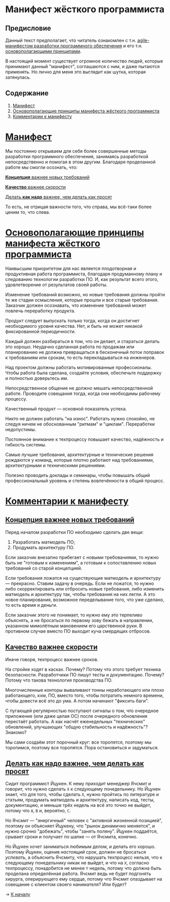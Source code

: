Манифест жёсткого программиста
==============================

Предисловие
-----------

Данный текст предполагает, что читатель ознакомлен с т.н. [agile-манифестом разработки программного обеспечения](http://agilemanifesto.org/iso/ru/manifesto.html) и его т.н. [основополагающими принципами](http://agilemanifesto.org/iso/ru/principles.html).

В настоящий момент существует огромное количество людей, которые принимают данный "манифест", соглашаются с ним, и даже пытаются применять. Но лично для меня это выглядит как шутка, которая затянулась.

Содержание
----------

1.  [Манифест](#Манифест)
2.  [Основополагающие принципы манифеста жёсткого программиста](#Основополагающие-принципы-манифеста-жёсткого-программиста)
3.  [Комментарии к манифесту](#Комментарии-к-манифесту)

# [Манифест](#Содержание)

Мы постоянно открываем для себя более совершенные методы разработки программного обеспечения, занимаясь разработкой непосредственно и помогая в этом другим. Благодаря проделанной работе мы смогли осознать, что:

[**Концепция** важнее новых требований](#Концепция-важнее-новых-требований)

[**Качество** важнее скорости](#Качество-важнее-скорости)

[Делать **как надо** важнее, чем делать как просят](#Делать-как-надо-важнее-чем-делать-как-просят)

То есть, не отрицая важности того, что справа, мы всё-таки более ценим то, что слева.

# [Основополагающие принципы манифеста жёсткого программиста](#Содержание)

Наивысшим приоритетом для нас является плодотворная и продуктивная работа программиста, благодаря продуманному плану и следованию технологии разработки ПО. И, как результат всего этого, удовлетворение от результатов своей работы.

Изменение требований возможно, но новые требования должны пройти те же стадии осмысления, которые прошли и все старые требования. Заказчик должен осознавать, что изменение требований может повлечь переработку продукта.

Продукт следует выпускать только тогда, когда он достигнет необходимого уровня качества. Нет, и быть не может никакой фиксированной периодичности.

Каждый должен разбираться в том, что он делает, и стараться делать это хорошо. Неудачно сделанная работа по продажам или планированию не должна превращаться в бесконечный поток поправок к требованиям или срокам, то есть перекладываться на инженеров.

Над проектом должны работать мотивированные профессионалы. Чтобы работа была сделана, создайте условия, обеспечьте поддержку и полностью доверьтесь им.

Непосредственное общение не должно мешать непосредственной работе. Проводите совещания тогда, когда они необходимы рабочему процессу.

Качественный продукт — основной показатель успеха.

Никто не должен работать "на износ". Работать нужно спокойно, не следуя ничем не обоснованным "ритмам" и "циклам". Переработки недопустимы.

Постоянное внимание к техпроцессу повышает качество, надёжность и гибкость системы.

Самые лучшие требования, архитектурные и технические решения рождаются у команд, которые плотно работают над требованиями, архитектурными и техническими решениями.

Полезно проводить доклады и семинары, чтобы повышать общий профессиональный уровень и степень вовлечённости в общий процесс.

# [Комментарии к манифесту](#Содержание)

## [Концепция важнее новых требований](#Манифест)

Перед началом разработки ПО необходимо сделать две вещи:

1.  Разработать матмодель ПО;
2.  Продумать архитектуру ПО.

Если заказчик внезапно прибегает с новыми требованиями, то нужно быть не "готовым к изменениям", а готовым к сопоставлению новых требований со старой концепцией.

Если требования ложатся на существующие матмодель и архитектуру — прекрасно. Ставим задачу в очередь. Если не ложатся, то нужно либо скорректировать или отбросить новые требования, либо изменить матмодель и архитектуру так, чтобы требования на них легли. А это новое планирования, возможное переделывание того, что уже сделано, то есть время и деньги.

Если заказчик этого не понимает, то нужно ему это терпеливо объяснять, а не бросаться по первому зову бежать в направлении, указанном мимолётным мановением его царственной руки. В противном случае вместо ПО выходит куча смердящих отбросов.

## [Качество важнее скорости](#Манифест)

Иначе говоря, техпроцесс важнее сроков.

На стройке ходят в касках. Почему? Потому что этого требует техника безопасности.
Разработчики ПО пишут тесты и документацию. Почему? Потому что такова технология производства ПО.

Многочисленные конторы вываливают тонны неработающего или плохо работающего, кхм, ПО, вместо того, чтобы потратить немного времени, чтобы довести всё это до ума. А потом начинают "фиксить баги".

С пугающей регулярностью поступают сигналы о том, что очередное приложение (или даже целая ОС) после очередного обновления перестаёт работать. А как насчёт еженедельных "технических" обновлений, улучшающих "общую стабильность и надёжность"? Знакомо?

Мы сами создаём этот порочный круг: все торопятся, поэтому мы торопимся, поэтому все торопятся. Пора остановиться и задуматься.

## [Делать как надо важнее, чем делать как просят](#Манифест)

Сидит программист Йцукен. К нему приходит менеджер Ячсмит и говорит, что нужно сделать `X` к следующему понедельнику. Но Йцукен знает, что для того, чтобы сделать `X`, нужно пройтись по литературе и статьям, продумать матмодель и архитектуру, написать код, тесты, документацию, и меньше трёх недель на всё это точно не выйдет, потому что `A`, `B` и, вероятно, `C`.

Но Ячсмит — "энергичный" человек с "активной жизненной позицией", поэтому он объясняет Йцукену, что "рынок динамично меняется", и нужно срочно "добежать", чтобы "занять поляну". Йцукен поддаётся, срывает сроки и получает по шапке — от Ячсмита, конечно.

Но Йцукен хочет заниматься любимым делом, и делать его хорошо. Поэтому Йцукен, оценив *настоящий* срок, должен не бросаться *успевать*, а объяснить Ячсмиту, что нарушать техпроцесс нельзя, что к следующему понедельнику никак не выйдет, и что на `X`, согласно техпроцессу, понадобится не менее `Y` недель, потому что должна быть проделана определённая работа. Ячсмит ведь не будет подгонять хирурга, оперирующего ему сердце, потому что Ячсмит опаздывает на совещание с клиентом своего нанимателя? Или будет?

→ [К началу](#Предисловие)
